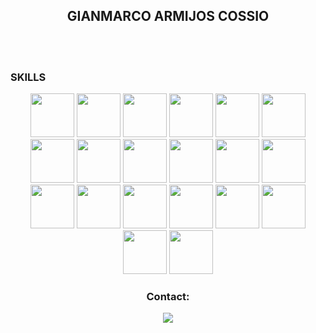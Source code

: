 ###
<div id="header" align="center">

## GIANMARCO ARMIJOS COSSIO
  
</div>

<br>
<br>

### SKILLS

<div id="technologies" align="center">
   <img src="https://www.pinclipart.com/picdir/big/540-5404935_java-logo-png-hd-clipart.png" height="70"/>
   <img src="https://stackjava.com/wp-content/uploads/2017/12/spring-logo.png" height="70"/>
   <img src="http://198.211.104.161/wp-content/uploads/2014/01/Hibernate-logo.png" height="70"/>
   <img src="https://pipedream.com/s.v0/app_1YMhwo/logo/orig" height="70"/>
   <img src="https://niixer.com/wp-content/uploads/2020/11/spring-boot.png" height="70"/>
   <img src="https://pngimg.com/uploads/linux/linux_PNG1.png" height="70"/>
   <img src="https://brandslogos.com/wp-content/uploads/images/large/python-logo.png" height="70"/>
   <img src="https://icon-library.com/images/django-icon/django-icon-0.jpg" height="70"/>
   <img src="https://www.pngkey.com/png/full/98-985032_flask-logo-flask-python-icon.png" height="70"/>
   <img src="https://www.pngkit.com/png/detail/122-1229104_postgresql-elephant-logo-postgres-icon.png" height="70"/>
   <img src="https://www.netgen.co.za/wp-content/uploads/2022/03/C-image-for-Netgen-1024x1024.png" height="70"/>
   <img src="https://baritechsol.com/wp-content/uploads/2022/05/DOT-NET-logo-768x768.png" height="70"/>
   <img src="https://snti.in/images/plsql-card.png" height="70"/>
   <img src="https://git-scm.com/images/logos/downloads/Git-Icon-1788C.png" height="70"/>
   <img src="https://cdn.iconscout.com/icon/free/png-512/free-sass-3629037-3030394.png?f=avif&w=512" height="70"/>
   <img src="https://icons.veryicon.com/png/o/application/skills-section/javascript-1.png" height="70"/>
   <img src="https://ph-files.imgix.net/2e26f07f-e5e5-411e-ba1e-e92c4083bd92.png?auto=compress&codec=mozjpeg&cs=strip&auto=format&w=200&h=160&fit=crop&dpr=2" height="70"/>
   <img src="https://brandslogos.com/wp-content/uploads/thumbs/react-logo-1.png" height="70"/>
   <img src="https://cdn.iconscout.com/icon/free/png-128/redux-283024.png" height="70"/>
  <img src="[https://cdn.iconscout.com/icon/free/png-128/redux-283024.png](https://bs-uploads.toptal.io/blackfish-uploads/skill_page/content/logo_file/logo/6007/Firebase-f073f7a685fca6ae89b29f42109e7859.png)" height="70"/>
  <div>

### Contact:
<div id="badges" align="center">
  <a href="https://www.linkedin.com/in/gianmarco-cossio-8309a9291">
    <img src="https://img.shields.io/badge/LinkedIn-purple"/>
  </a>
<div>
